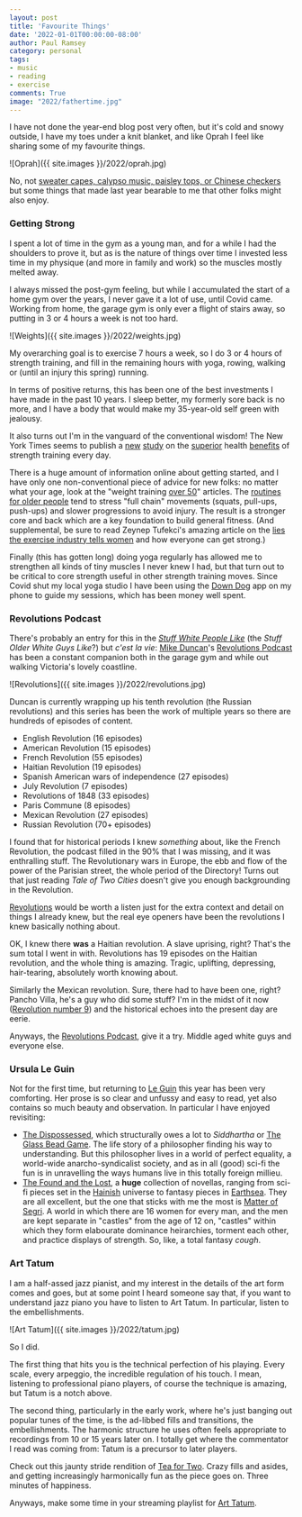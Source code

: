 ```yaml
---
layout: post
title: 'Favourite Things'
date: '2022-01-01T00:00:00-08:00'
author: Paul Ramsey
category: personal
tags:
- music
- reading
- exercise
comments: True
image: "2022/fathertime.jpg"
---
```


I have not done the year-end blog post very often, but it's cold and snowy outside, I have my toes under a knit blanket, and like Oprah I feel like sharing some of my favourite things. 

![Oprah]({{ site.images }}/2022/oprah.jpg)

No, not [sweater capes, calypso music, paisley tops, or Chinese checkers](https://www.youtube.com/watch?v=HzEVKPEvrRs&t=2m19s) but some things that made last year bearable to me that other folks might also enjoy. 

### Getting Strong

I spent a lot of time in the gym as a young man, and for a while I had the shoulders to prove it, but as is the nature of things over time I invested less time in my physique (and more in family and work) so the muscles mostly melted away.

I always missed the post-gym feeling, but while I accumulated the start of a home gym over the years, I never gave it a lot of use, until Covid came. Working from home, the garage gym is only ever a flight of stairs away, so putting in 3 or 4 hours a week is not too hard. 

![Weights]({{ site.images }}/2022/weights.jpg)

My overarching goal is to exercise 7 hours a week, so I do 3 or 4 hours of strength training, and fill in the remaining hours with yoga, rowing, walking or (until an injury this spring) running.

In terms of positive returns, this has been one of the best investments I have made in the past 10 years. I sleep better, my formerly sore back is no more, and I have a body that would make my 35-year-old self green with jealousy.

It also turns out I'm in the vanguard of the conventional wisdom! The New York Times seems to publish a [new](https://www.nytimes.com/2021/07/07/well/weight-training-exercise-control.html) [study](https://www.nytimes.com/2021/07/21/well/move/weight-training-fat.html) on the [superior](https://www.nytimes.com/2020/11/04/well/mind/anxiety-stress-weight-training-lifting-resistance.html) health [benefits](https://www.nytimes.com/2019/07/24/well/move/how-weight-training-changes-the-brain.html) of strength training every day. 

There is a huge amount of information online about getting started, and I have only one non-conventional piece of advice for new folks: no matter what your age, look at the "weight training [over 50](https://gymjunkies.com/building-muscle-after-50/)" articles. The [routines for older people](https://medium.com/house-of-hypertrophy/build-muscle-effectively-over-50-43acc1b85580) tend to stress "full chain" movements (squats, pull-ups, push-ups) and slower progressions to avoid injury. The result is a stronger core and back which are a key foundation to build general fitness. (And supplemental, be sure to read Zeynep Tufekci's amazing article on the [lies the exercise industry tells women](https://medium.com/message/put-down-the-pink-dumbbell-1049400ede28) and how everyone can get strong.)

Finally (this has gotten long) doing yoga regularly has allowed me to strengthen all kinds of tiny muscles I never knew I had, but that turn out to be critical to core strength useful in other strength training moves. Since Covid shut my local yoga studio I have been using the [Down Dog](https://www.downdogapp.com/) app on my phone to guide my sessions, which has been money well spent.

### Revolutions Podcast

There's probably an entry for this in the [*Stuff White People Like*](https://stuffwhitepeoplelike.com/) (the *Stuff Older White Guys Like*?) but *c'est la vie*: [Mike Duncan](https://en.wikipedia.org/wiki/Mike_Duncan_(podcaster))'s [Revolutions Podcast](https://podcasts.apple.com/us/podcast/revolutions/id703889772) has been a constant companion both in the garage gym and while out walking Victoria's lovely coastline.

![Revolutions]({{ site.images }}/2022/revolutions.jpg)

Duncan is currently wrapping up his tenth revolution (the Russian revolutions) and this series has been the work of multiple years so there are hundreds of episodes of content.

* English Revolution (16 episodes)
* American Revolution (15 episodes)
* French Revolution (55 episodes)
* Haitian Revolution (19 episodes)
* Spanish American wars of independence (27 episodes)
* July Revolution (7 episodes)
* Revolutions of 1848 (33 episodes)
* Paris Commune (8 episodes)
* Mexican Revolution (27 episodes)
* Russian Revolution (70+ episodes)

I found that for historical periods I knew *something* about, like the French Revolution, the podcast filled in the 90% that I was missing, and it was enthralling stuff. The Revolutionary wars in Europe, the ebb and flow of the power of the Parisian street, the whole period of the Directory! Turns out that just reading *Tale of Two Cities* doesn't give you enough backgrounding in the Revolution.

[Revolutions](https://podcasts.apple.com/us/podcast/revolutions/id703889772) would be worth a listen just for the extra context and detail on things I already knew, but the real eye openers have been the revolutions I knew basically nothing about.

OK, I knew there **was** a Haitian revolution. A slave uprising, right? That's the sum total I went in with. Revolutions has 19 episodes on the Haitian revolution, and the whole thing is amazing. Tragic, uplifting, depressing, hair-tearing, absolutely worth knowing about.

Similarly the Mexican revolution. Sure, there had to have been one, right? Pancho Villa, he's a guy who did some stuff? I'm in the midst of it now ([Revolution number 9](https://www.youtube.com/watch?v=SNdcFPjGsm8)) and the historical echoes into the present day are eerie.

Anyways, the [Revolutions Podcast](https://podcasts.apple.com/us/podcast/revolutions/id703889772), give it a try. Middle aged white guys and everyone else. 

### Ursula Le Guin

Not for the first time, but returning to [Le Guin](https://en.wikipedia.org/wiki/Ursula_K._Le_Guin) this year has been very comforting. Her prose is so clear and unfussy and easy to read, yet also contains so much beauty and observation. In particular I have enjoyed revisiting:

* [The Dispossessed](https://en.wikipedia.org/wiki/The_Dispossessed), which structurally owes a lot to *Siddhartha* or [The Glass Bead Game](https://en.wikipedia.org/wiki/The_Glass_Bead_Game). The life story of a philosopher finding his way to understanding. But this philosopher lives in a world of perfect equality, a world-wide anarcho-syndicalist society, and as in all (good) sci-fi the fun is in unravelling the ways humans live in this totally foreign millieu.
* [The Found and the Lost](https://www.goodreads.com/book/show/29868611-the-found-and-the-lost), a **huge** collection of novellas, ranging from sci-fi pieces set in the [Hainish](https://en.wikipedia.org/wiki/Hainish_Cycle) universe to fantasy pieces in [Earthsea](https://en.wikipedia.org/wiki/Earthsea). They are all excellent, but the one that sticks with me the most is [Matter of Segri](https://en.wikipedia.org/wiki/The_Matter_of_Seggri). A world in which there are 16 women for every man, and the men are kept separate in "castles" from the age of 12 on, "castles" within which they form elabourate dominance heirarchies, torment each other, and practice displays of strength. So, like, a total fantasy *cough*.

### Art Tatum

I am a half-assed jazz pianist, and my interest in the details of the art form comes and goes, but at some point I heard someone say that, if you want to understand jazz piano you have to listen to Art Tatum. In particular, listen to the embellishments.

![Art Tatum]({{ site.images }}/2022/tatum.jpg)

So I did.

The first thing that hits you is the technical perfection of his playing. Every scale, every arpeggio, the incredible regulation of his touch. I mean, listening to professional piano players, of course the technique is amazing, but Tatum is a notch above. 

The second thing, particularly in the early work, where he's just banging out popular tunes of the time, is the ad-libbed fills and transitions, the embellishments. The harmonic structure he uses often feels appropriate to recordings from 10 or 15 years later on. I totally get where the commentator I read was coming from: Tatum is a precursor to later players.

Check out this jaunty stride rendition of [Tea for Two](https://open.spotify.com/track/0Otf1ZfYNIjhqFIuJk0fsy?si=079bf237caf94606). Crazy fills and asides, and getting increasingly harmonically fun as the piece goes on. Three minutes of happiness.

Anyways, make some time in your streaming playlist for [Art Tatum](https://open.spotify.com/artist/3DtSOCXYU6o4EV0K1NgIKq).

